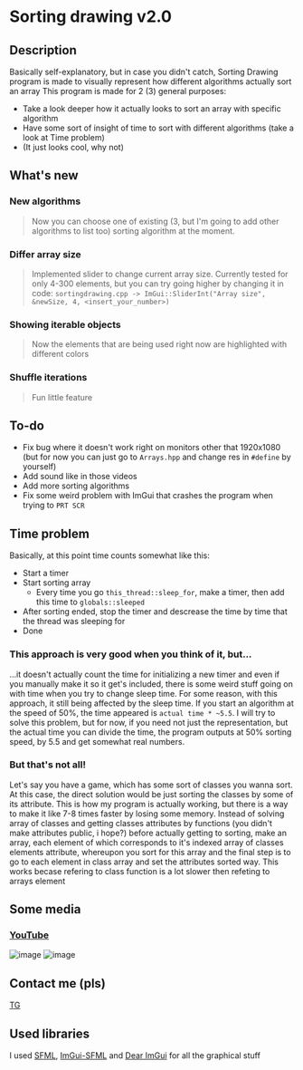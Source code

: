 # Sorting drawing v2.0
## Description
Basically self-explanatory, but in case you didn't catch, Sorting Drawing program is made to visually represent how different algorithms actually sort an array
This program is made for 2 (3) general purposes:
- Take a look deeper how it actually looks to sort an array with specific algorithm
- Have some sort of insight of time to sort with different algorithms (take a look at Time problem)
- (It just looks cool, why not)
## What's new
### New algorithms
> Now you can choose one of existing (3, but I'm going to add other algorithms to list too) sorting algorithm at the moment.
### Differ array size
> Implemented slider to change current array size. Currently tested for only 4-300 elements, but you can try going higher by changing it in code: `sortingdrawing.cpp -> ImGui::SliderInt("Array size", &newSize, 4, <insert_your_number>)`
### Showing iterable objects
> Now the elements that are being used right now are highlighted with different colors
### Shuffle iterations
> Fun little feature
## To-do
- Fix bug where it doesn't work right on monitors other that 1920x1080 (but for now you can just go to `Arrays.hpp` and change res in `#define` by yourself)
- Add sound like in those videos
- Add more sorting algorithms
- Fix some weird problem with ImGui that crashes the program when trying to `PRT SCR`

## Time problem
Basically, at this point time counts somewhat like this:
- Start a timer
- Start sorting array
  - Every time you go `this_thread::sleep_for`, make a timer, then add this time to `globals::sleeped`
- After sorting ended, stop the timer and descrease the time by time that the thread was sleeping for
- Done

### This approach is very good when you think of it, but...
...it doesn't actually count the time for initializing a new timer and even if you manually make it so it get's included, there is some weird stuff going on with time when you try to change sleep time. For some reason, with this approach, it still being affected by the sleep time. If you start an algorithm at the speed of 50%, the time appeared is `actual time * ~5.5`. I will try to solve this problem, but for now, if you need not just the representation, but the actual time you can divide the time, the program outputs at 50% sorting speed, by 5.5 and get somewhat real numbers.
### But that's not all!
Let's say you have a game, which has some sort of classes you wanna sort. At this case, the direct solution would be just sorting the classes by some of its attribute. This is how my program is actually working, but there is a way to make it like 7-8 times faster by losing some memory. Instead of solving array of classes and getting classes attributes by functions (you didn't make attributes public, i hope?) before actually getting to sorting, make an array, each element of which corresponds to it's indexed array of classes elements attribute, whereupon you sort for this array and the final step is to go to each element in class array and set the attributes sorted way. This works becase refering to class function is a lot slower then refeting to arrays element

## Some media
### [YouTube](https://www.youtube.com/@y1dtdr)
![image](https://github.com/yidtdr/sortingdrawing/assets/144206744/e5c6edf6-0d3e-4483-8cd7-69368542ba49)
![image](https://github.com/yidtdr/sortingdrawing/assets/144206744/414b7857-e6ba-4713-8141-c47724c637ee)

## Contact me (pls)
[TG](https://t.me/yidtdr)

## Used libraries
I used [SFML](https://github.com/SFML/SFML), [ImGui-SFML](https://github.com/SFML/imgui-sfml) and [Dear ImGui](https://github.com/ocornut/imgui) for all the graphical stuff
